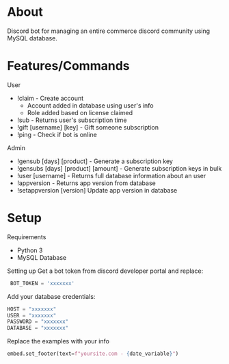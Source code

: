 # About
Discord bot for managing an entire commerce discord community using MySQL database.

# Features/Commands
User
- !claim - Create account 
  - Account added in database using user's info
  - Role added based on license claimed
- !sub - Returns user's subscription time
- !gift [username] [key] - Gift someone subscription
- !ping - Check if bot is online

Admin
- !gensub [days] [product] - Generate a subscription key
- !gensubs [days] [product] [amount] - Generate subscription keys in bulk
- !user [username] - Returns full database information about an user
- !appversion - Returns app version from database
- !setappversion [version] Update app version in database

# Setup
Requirements
- Python 3
- MySQL Database

  
Setting up
Get a bot token from discord developer portal and replace:
```python
 BOT_TOKEN = 'xxxxxxx'
```
Add your database credentials:
```python
HOST = "xxxxxxx"
USER = "xxxxxxx"
PASSWORD = "xxxxxxx"
DATABASE = "xxxxxxx"
```
Replace the examples with your info
```python
embed.set_footer(text=f"yoursite.com - {date_variable}")
```
